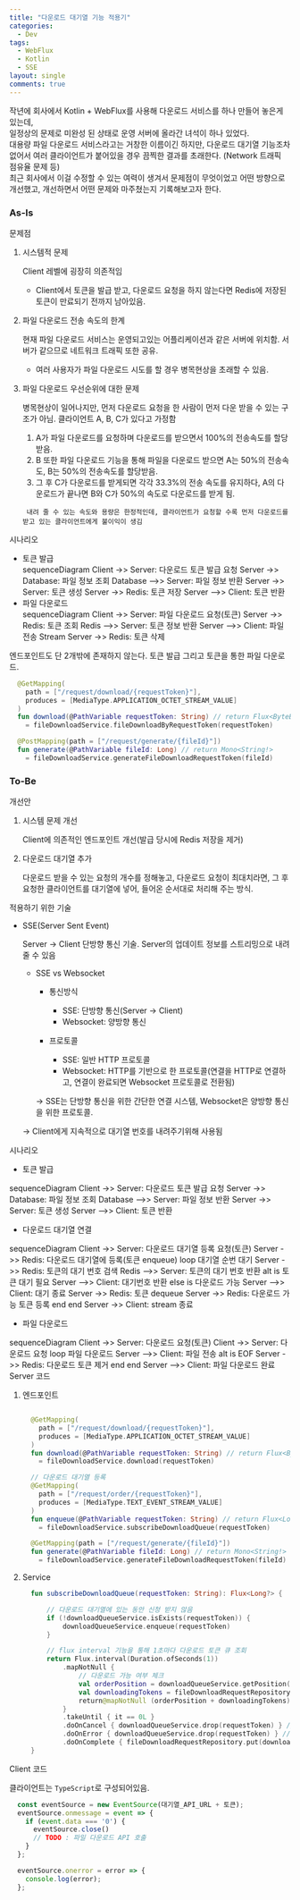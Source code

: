 ```yaml
---
title: "다운로드 대기열 기능 적용기"
categories:
  - Dev
tags:
  - WebFlux
  - Kotlin
  - SSE
layout: single
comments: true
---
```


작년에 회사에서 Kotlin + WebFlux를 사용해 다운로드 서비스를 하나 만들어 놓은게 있는데,  
일정상의 문제로 미완성 된 상태로 운영 서버에 올라간 녀석이 하나 있었다.  
대용량 파일 다운로드 서비스라고는 거창한 이름이긴 하지만, 다운로드 대기열 기능조차 없어서 여러 클라이언트가 붙어있을 경우 끔찍한 결과를 초래한다. (Network 트래픽 점유율 문제 등)  
최근 회사에서 이걸 수정할 수 있는 여력이 생겨서 문제점이 무엇이었고 어떤 방향으로 개선했고, 개선하면서 어떤 문제와 마주쳤는지 기록해보고자 한다.


### As-Is

문제점

1. 시스템적 문제

    Client 레벨에 굉장히 의존적임
      * Client에서 토큰을 발급 받고, 다운로드 요청을 하지 않는다면 Redis에 저장된 토큰이 만료되기 전까지 남아있음.
2. 파일 다운로드 전송 속도의 한계
    
    현재 파일 다운로드 서비스는 운영되고있는 어플리케이션과 같은 서버에 위치함. 
    서버가 같으므로 네트워크 트래픽 또한 공유. 
    * 여러 사용자가 파일 다운로드 시도를 할 경우 병목현상을 초래할 수 있음.
    
    
3. 파일 다운로드 우선순위에 대한 문제

    병목현상이 일어나지만, 먼저 다운로드 요청을 한 사람이 먼저 다운 받을 수 있는 구조가 아님. 클라이언트 A, B, C가 있다고 가정함
      1. A가 파일 다운로드를 요청하며 다운로드를 받으면서 100%의 전송속도를 할당 받음.
      2. B 또한 파일 다운로드 기능을 통해 파일을 다운로드 받으면 A는 50%의 전송속도, B는 50%의 전송속도를 할당받음.
      3. 그 후 C가 다운로드를 받게되면 각각 33.3%의 전송 속도를 유지하다, A의 다운로드가 끝나면 B와 C가 50%의 속도로 다운로드를 받게 됨.
      
        내려 줄 수 있는 속도와 용량은 한정적인데, 클라이언트가 요청할 수록 먼저 다운로드를 받고 있는 클라이언트에게 불이익이 생김

시나리오

* 토큰 발급
  <div class="mermaid"> 
    sequenceDiagram
      Client ->> Server: 다운로드 토큰 발급 요청
      Server ->> Database: 파일 정보 조회
      Database -->> Server: 파일 정보 반환
      Server ->> Server: 토큰 생성
      Server ->> Redis: 토큰 저장
      Server -->> Client: 토큰 반환
  </div>
* 파일 다운로드
  <div class="mermaid"> 
    sequenceDiagram
      Client ->> Server: 파일 다운로드 요청(토큰)
      Server ->> Redis: 토큰 조회
      Redis -->> Server: 토큰 정보 반환
      Server -->> Client: 파일 전송 Stream
      Server ->> Redis: 토큰 삭제
  </div>



엔드포인트도 단 2개밖에 존재하지 않는다. 토큰 발급 그리고 토큰을 통한 파일 다운로드.

```kotlin
  @GetMapping(
    path = ["/request/download/{requestToken}"], 
    produces = [MediaType.APPLICATION_OCTET_STREAM_VALUE]
  )
  fun download(@PathVariable requestToken: String) // return Flux<ByteBuffer!>
    = fileDownloadService.fileDownloadByRequestToken(requestToken)

  @PostMapping(path = ["/request/generate/{fileId}"])
  fun generate(@PathVariable fileId: Long) // return Mono<String!>
    = fileDownloadService.generateFileDownloadRequestToken(fileId)
```

### To-Be

개선안
  1. 시스템 문제 개선
    
      Client에 의존적인 엔드포인트 개선(발급 당시에 Redis 저장을 제거)
  2. 다운로드 대기열 추가

      다운로드 받을 수 있는 요청의 개수를 정해놓고, 다운로드 요청이 최대치라면, 그 후 요청한 클라이언트를 대기열에 넣어, 들어온 순서대로 처리해 주는 방식.

적용하기 위한 기술
  * SSE(Server Sent Event)
    
    Server -> Client 단방향 통신 기술. Server의 업데이트 정보를 스트리밍으로 내려줄 수 있음

    * SSE vs Websocket

      * 통신방식
        * SSE: 단방향 통신(Server -> Client)
        * Websocket: 양방향 통신

      * 프로토콜
        * SSE: 일반 HTTP 프로토콜
        * Websocket: HTTP를 기반으로 한 프로토콜(연결을 HTTP로 연결하고, 연결이 완료되면 Websocket 프로토콜로 전환됨)

      -> SSE는 단방향 통신을 위한 간단한 연결 시스템, Websocket은 양방향 통신을 위한 프로토콜.

    -> Client에게 지속적으로 대기열 번호를 내려주기위해 사용됨


  시나리오

  * 토큰 발급 
  <div class="mermaid"> 
    sequenceDiagram
      Client ->> Server: 다운로드 토큰 발급 요청
      Server ->> Database: 파일 정보 조회
      Database -->> Server: 파일 정보 반환
      Server ->> Server: 토큰 생성
      Server -->> Client: 토큰 반환
  </div>

  * 다운로드 대기열 연결
  <div class="mermaid"> 
  sequenceDiagram
    Client ->> Server: 다운로드 대기열 등록 요청(토큰)
    Server ->> Redis: 다운로드 대기열에 등록(토큰 enqueue)
    loop 대기열 순번 대기
      Server ->> Redis: 토큰의 대기 번호 검색
      Redis -->> Server: 토큰의 대기 번호 반환
      alt is 토큰 대기 필요
        Server -->> Client: 대기번호 반환
      else is 다운로드 가능
        Server -->> Client: 대기 종료
        Server ->> Redis: 토큰 dequeue
        Server ->> Redis: 다운로드 가능 토큰 등록
      end
    end 
    Server ->> Client: stream 종료
  </div>

  * 파일 다운로드
  <div class="mermaid"> 
    sequenceDiagram
      Client ->> Server: 다운로드 요청(토큰)
      Client ->> Server: 다운로드 요청
      loop 파일 다운로드
        Server -->> Client: 파일 전송
        alt is EOF
          Server ->> Redis: 다운로드 토큰 제거
        end
      end
      Server -->> Client: 파일 다운로드 완료
  </div>
Server 코드

1. 엔드포인트
    ```kotlin

      @GetMapping(
        path = ["/request/download/{requestToken}"], 
        produces = [MediaType.APPLICATION_OCTET_STREAM_VALUE]
      )
      fun download(@PathVariable requestToken: String) // return Flux<ByteBuffer!>
        = fileDownloadService.download(requestToken)

      // 다운로드 대기열 등록
      @GetMapping(
        path = ["/request/order/{requestToken}"], 
        produces = [MediaType.TEXT_EVENT_STREAM_VALUE]
      )
      fun enqueue(@PathVariable requestToken: String) // return Flux<Long!>
        = fileDownloadService.subscribeDownloadQueue(requestToken)

      @GetMapping(path = ["/request/generate/{fileId}"])
      fun generate(@PathVariable fileId: Long) // return Mono<String!>
        = fileDownloadService.generateFileDownloadRequestToken(fileId)
    ```

2. Service
    ```kotlin
      fun subscribeDownloadQueue(requestToken: String): Flux<Long?> {

          // 다운로드 대기열에 있는 동안 신청 받지 않음
          if (!downloadQueueService.isExists(requestToken)) {
              downloadQueueService.enqueue(requestToken)
          }

          // flux interval 기능을 통해 1초마다 다운로드 토큰 큐 조회
          return Flux.interval(Duration.ofSeconds(1))
              .mapNotNull {
                  // 다운로드 가능 여부 체크
                  val orderPosition = downloadQueueService.getPosition(requestToken)
                  val downloadingTokens = fileDownloadRequestRepository.getSize()
                  return@mapNotNull (orderPosition + downloadingTokens)
              }
              .takeUntil { it == 0L }
              .doOnCancel { downloadQueueService.drop(requestToken) } // 연결 취소시 대기열에서 제거
              .doOnError { downloadQueueService.drop(requestToken) } // 연결 에러시 대기열에서 제거
              .doOnComplete { fileDownloadRequestRepository.put(downloadQueueService.dequeue()) }
      }
    ```
  
Client 코드

클라이언트는 `TypeScript`로 구성되어있음.
  ```typescript
    const eventSource = new EventSource(대기열_API_URL + 토큰);
    eventSource.onmessage = event => {
      if (event.data === '0') {
        eventSource.close()
        // TODO : 파일 다운로드 API 호출
      }
    };

    eventSource.onerror = error => {
      console.log(error);
    };
  ```